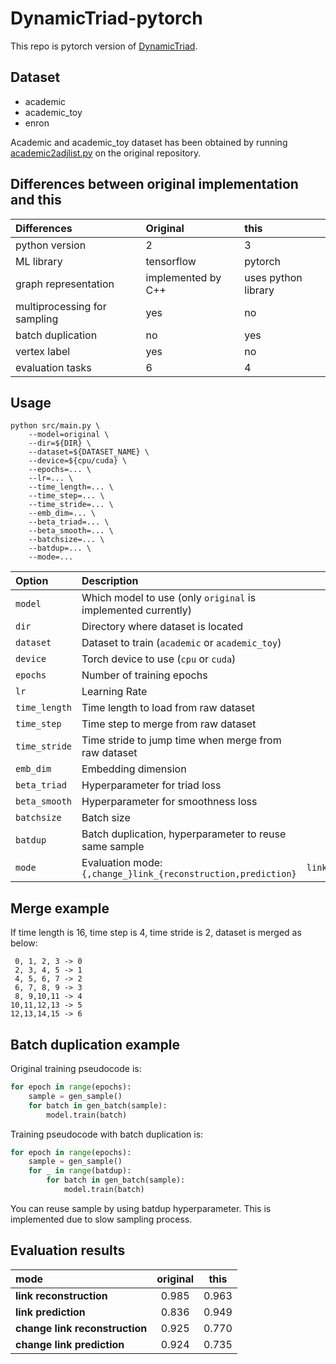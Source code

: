 # DynamicTriad-pytorch
This repo is pytorch version of [DynamicTriad](https://github.com/luckiezhou/DynamicTriad).

## Dataset

* academic
* academic_toy
* enron

Academic and academic_toy dataset has been obtained by running
[academic2adjlist.py](https://github.com/luckiezhou/DynamicTriad/blob/master/scripts/academic2adjlist.py)
on the original repository.

## Differences between original implementation and this

| **Differences** | **Original** | **this** |
| :--- | :--- | :--- |
| python version | 2 | 3 |
| ML library | tensorflow | pytorch |
| graph representation | implemented by C++ | uses python library |
| multiprocessing for sampling | yes | no |
| batch duplication | no | yes |
| vertex label | yes | no |
| evaluation tasks | 6 | 4 |

## Usage

```shell
python src/main.py \
	--model=original \
	--dir=${DIR} \
	--dataset=${DATASET_NAME} \
	--device=${cpu/cuda} \
	--epochs=... \
	--lr=... \
	--time_length=... \
	--time_step=... \
	--time_stride=... \
	--emb_dim=... \
	--beta_triad=... \
	--beta_smooth=... \
	--batchsize=... \
	--batdup=... \
	--mode=...
```

| **Option** | **Description** | **Default** |
|:--- | :--- | :---: |
| `model` | Which model to use (only `original` is implemented currently) | `original` |
| `dir` | Directory where dataset is located | `datasets`|
|`dataset`| Dataset to train (`academic` or `academic_toy`) | `academic`|
| `device` | Torch device to use (`cpu` or `cuda`) | `cpu`|
| `epochs` | Number of training epochs | 300 |
| `lr` | Learning Rate | 0.1 |
| `time_length` | Time length to load from raw dataset | 36 |
| `time_step` | Time step to merge from raw dataset | 4 |
| `time_stride` | Time stride to jump time when merge from raw dataset | 2 |
| `emb_dim` | Embedding dimension | 48 |
| `beta_triad` | Hyperparameter for triad loss | 1.0 |
| `beta_smooth` | Hyperparameter for smoothness loss | 1.0 |
| `batchsize` | Batch size | 10000 |
| `batdup` | Batch duplication, hyperparameter to reuse same sample | 5 |
| `mode` | Evaluation mode: `{,change_}link_{reconstruction,prediction}` | `link_reconstruction` |

## Merge example

If time length is 16, time step is 4, time stride is 2, dataset is merged as below:

```
 0, 1, 2, 3 -> 0
 2, 3, 4, 5 -> 1
 4, 5, 6, 7 -> 2
 6, 7, 8, 9 -> 3
 8, 9,10,11 -> 4
10,11,12,13 -> 5
12,13,14,15 -> 6
```

## Batch duplication example

Original training pseudocode is:
```python
for epoch in range(epochs):
	sample = gen_sample()
	for batch in gen_batch(sample):
		model.train(batch)
```

Training pseudocode with batch duplication is:
```python
for epoch in range(epochs):
	sample = gen_sample()
	for _ in range(batdup):
		for batch in gen_batch(sample):
			model.train(batch)
```

You can reuse sample by using batdup hyperparameter. This is implemented due to slow sampling process.

## Evaluation results
| **mode** | **original** | **this** |
| :--- | :---: | :---: |
| **link reconstruction** | 0.985 | 0.963 |
| **link prediction** | 0.836 | 0.949 |
| **change link reconstruction** | 0.925 | 0.770 |
| **change link prediction** | 0.924 | 0.735 |
